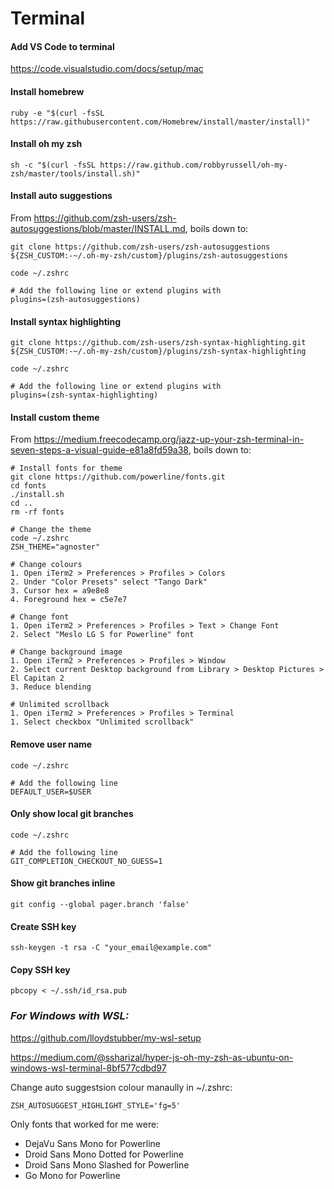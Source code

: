 Terminal
========

#### Add VS Code to terminal

https://code.visualstudio.com/docs/setup/mac

#### Install homebrew

    ruby -e "$(curl -fsSL https://raw.githubusercontent.com/Homebrew/install/master/install)"

#### Install oh my zsh

    sh -c "$(curl -fsSL https://raw.github.com/robbyrussell/oh-my-zsh/master/tools/install.sh)"

#### Install auto suggestions

From https://github.com/zsh-users/zsh-autosuggestions/blob/master/INSTALL.md, boils down to:

    git clone https://github.com/zsh-users/zsh-autosuggestions ${ZSH_CUSTOM:-~/.oh-my-zsh/custom}/plugins/zsh-autosuggestions

    code ~/.zshrc
    
    # Add the following line or extend plugins with
    plugins=(zsh-autosuggestions)

#### Install syntax highlighting

    git clone https://github.com/zsh-users/zsh-syntax-highlighting.git ${ZSH_CUSTOM:-~/.oh-my-zsh/custom}/plugins/zsh-syntax-highlighting

    code ~/.zshrc
    
    # Add the following line or extend plugins with
    plugins=(zsh-syntax-highlighting)

#### Install custom theme

From https://medium.freecodecamp.org/jazz-up-your-zsh-terminal-in-seven-steps-a-visual-guide-e81a8fd59a38, boils down to:

    # Install fonts for theme
    git clone https://github.com/powerline/fonts.git
    cd fonts
    ./install.sh
    cd ..
    rm -rf fonts

    # Change the theme
    code ~/.zshrc
    ZSH_THEME="agnoster"

    # Change colours
    1. Open iTerm2 > Preferences > Profiles > Colors
    2. Under "Color Presets" select "Tango Dark"
    3. Cursor hex = a9e8e8
    4. Foreground hex = c5e7e7

    # Change font
    1. Open iTerm2 > Preferences > Profiles > Text > Change Font
    2. Select "Meslo LG S for Powerline" font
    
    # Change background image
    1. Open iTerm2 > Preferences > Profiles > Window
    2. Select current Desktop background from Library > Desktop Pictures > El Capitan 2
    3. Reduce blending
    
    # Unlimited scrollback
    1. Open iTerm2 > Preferences > Profiles > Terminal
    1. Select checkbox "Unlimited scrollback"

#### Remove user name

    code ~/.zshrc

    # Add the following line
    DEFAULT_USER=$USER

#### Only show local git branches


    code ~/.zshrc

    # Add the following line
    GIT_COMPLETION_CHECKOUT_NO_GUESS=1

#### Show git branches inline

    git config --global pager.branch 'false'

#### Create SSH key

    ssh-keygen -t rsa -C "your_email@example.com"

#### Copy SSH key

    pbcopy < ~/.ssh/id_rsa.pub


### _For Windows with WSL:_

https://github.com/lloydstubber/my-wsl-setup

https://medium.com/@ssharizal/hyper-js-oh-my-zsh-as-ubuntu-on-windows-wsl-terminal-8bf577cdbd97

Change auto suggestsion colour manaully in ~/.zshrc:

    ZSH_AUTOSUGGEST_HIGHLIGHT_STYLE='fg=5'

Only fonts that worked for me were:
- DejaVu Sans Mono for Powerline
- Droid Sans Mono Dotted for Powerline
- Droid Sans Mono Slashed for Powerline
- Go Mono for Powerline
